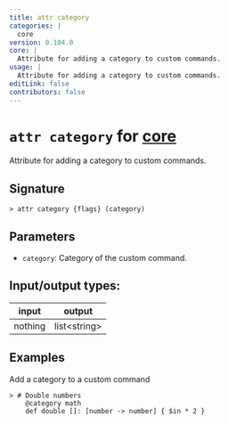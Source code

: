 ```yaml
---
title: attr category
categories: |
  core
version: 0.104.0
core: |
  Attribute for adding a category to custom commands.
usage: |
  Attribute for adding a category to custom commands.
editLink: false
contributors: false
---
```

<!-- This file is automatically generated. Please edit the command in https://github.com/nushell/nushell instead. -->

# `attr category` for [core](/commands/categories/core.md)

<div class='command-title'>Attribute for adding a category to custom commands.</div>

## Signature

```> attr category {flags} (category)```

## Parameters

 -  `category`: Category of the custom command.


## Input/output types:

| input   | output       |
| ------- | ------------ |
| nothing | list\<string\> |
## Examples

Add a category to a custom command
```nu
> # Double numbers
    @category math
    def double []: [number -> number] { $in * 2 }

```
